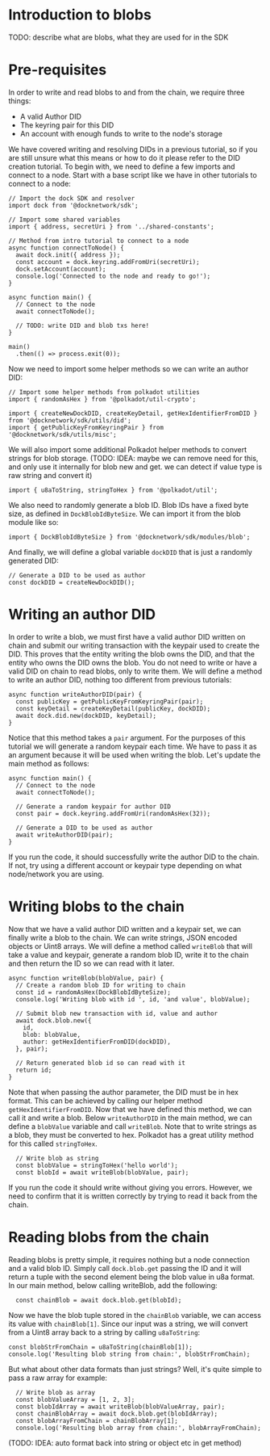 # Introduction to blobs
TODO: describe what are blobs, what they are used for in the SDK

# Pre-requisites
In order to write and read blobs to and from the chain, we require three things:
- A valid Author DID
- The keyring pair for this DID
- An account with enough funds to write to the node's storage

We have covered writing and resolving DIDs in a previous tutorial, so if you are still unsure what this means or how to do it please refer to the DID creation tutorial. To begin with, we need to define a few imports and connect to a node. Start with a base script like we have in other tutorials to connect to a node:

```
// Import the dock SDK and resolver
import dock from '@docknetwork/sdk';

// Import some shared variables
import { address, secretUri } from '../shared-constants';

// Method from intro tutorial to connect to a node
async function connectToNode() {
  await dock.init({ address });
  const account = dock.keyring.addFromUri(secretUri);
  dock.setAccount(account);
  console.log('Connected to the node and ready to go!');
}

async function main() {
  // Connect to the node
  await connectToNode();

  // TODO: write DID and blob txs here!
}

main()
  .then(() => process.exit(0));
```

Now we need to import some helper methods so we can write an author DID:
```
// Import some helper methods from polkadot utilities
import { randomAsHex } from '@polkadot/util-crypto';

import { createNewDockDID, createKeyDetail, getHexIdentifierFromDID } from '@docknetwork/sdk/utils/did';
import { getPublicKeyFromKeyringPair } from '@docknetwork/sdk/utils/misc';
```

We will also import some additional Polkadot helper methods to convert strings for blob storage. (TODO: IDEA: maybe we can remove need for this, and only use it internally for blob new and get. we can detect if value type is raw string and convert it)
```
import { u8aToString, stringToHex } from '@polkadot/util';
```

We also need to randomly generate a blob ID. Blob IDs have a fixed byte size, as defined in `DockBlobIdByteSize`. We can import it from the blob module like so:

```
import { DockBlobIdByteSize } from '@docknetwork/sdk/modules/blob';
```

And finally, we will define a global variable `dockDID` that is just a randomly generated DID:
```
// Generate a DID to be used as author
const dockDID = createNewDockDID();
```

# Writing an author DID
In order to write a blob, we must first have a valid author DID written on chain and submit our writing transaction with the keypair used to create the DID. This proves that the entity writing the blob owns the DID, and that the entity who owns the DID owns the blob. You do not need to write or have a valid DID on chain to read blobs, only to write them. We will define a method to write an author DID, nothing too different from previous tutorials:
```
async function writeAuthorDID(pair) {
  const publicKey = getPublicKeyFromKeyringPair(pair);
  const keyDetail = createKeyDetail(publicKey, dockDID);
  await dock.did.new(dockDID, keyDetail);
}
```

Notice that this method takes a `pair` argument. For the purposes of this tutorial we will generate a random keypair each time. We have to pass it as an argument because it will be used when writing the blob. Let's update the main method as follows:
```
async function main() {
  // Connect to the node
  await connectToNode();

  // Generate a random keypair for author DID
  const pair = dock.keyring.addFromUri(randomAsHex(32));

  // Generate a DID to be used as author
  await writeAuthorDID(pair);
}
```

If you run the code, it should successfully write the author DID to the chain. If not, try using a different account or keypair type depending on what node/network you are using.

# Writing blobs to the chain
Now that we have a valid author DID written and a keypair set, we can finally write a blob to the chain. We can write strings, JSON encoded objects or Uint8 arrays. We will define a method called `writeBlob` that will take a value and keypair, generate a random blob ID, write it to the chain and then return the ID so we can read with it later.
```
async function writeBlob(blobValue, pair) {
  // Create a random blob ID for writing to chain
  const id = randomAsHex(DockBlobIdByteSize);
  console.log('Writing blob with id ', id, 'and value', blobValue);

  // Submit blob new transaction with id, value and author
  await dock.blob.new({
    id,
    blob: blobValue,
    author: getHexIdentifierFromDID(dockDID),
  }, pair);

  // Return generated blob id so can read with it
  return id;
}
```

Note that when passing the author parameter, the DID must be in hex format. This can be achieved by calling our helper method `getHexIdentifierFromDID`. Now that we have defined this method, we can call it and write a blob. Below `writeAuthorDID` in the main method, we can define a `blobValue` variable and call `writeBlob`. Note that to write strings as a blob, they must be converted to hex. Polkadot has a great utility method for this called `stringToHex`.

```
  // Write blob as string
  const blobValue = stringToHex('hello world');
  const blobId = await writeBlob(blobValue, pair);
```

If you run the code it should write without giving you errors. However, we need to confirm that it is written correctly by trying to read it back from the chain.

# Reading blobs from the chain
Reading blobs is pretty simple, it requires nothing but a node connection and a valid blob ID. Simply call `dock.blob.get` passing the ID and it will return a tuple with the second element being the blob value in u8a format. In our main method, below calling writeBlob, add the following:
```
  const chainBlob = await dock.blob.get(blobId);
```

Now we have the blob tuple stored in the `chainBlob` variable, we can access its value with `chainBlob[1]`. Since our input was a string, we will convert from a Uint8 array back to a string by calling `u8aToString`:

```
const blobStrFromChain = u8aToString(chainBlob[1]);
console.log('Resulting blob string from chain:', blobStrFromChain);
```

But what about other data formats than just strings? Well, it's quite simple to pass a raw array for example:
```
  // Write blob as array
  const blobValueArray = [1, 2, 3];
  const blobIdArray = await writeBlob(blobValueArray, pair);
  const chainBlobArray = await dock.blob.get(blobIdArray);
  const blobArrayFromChain = chainBlobArray[1];
  console.log('Resulting blob array from chain:', blobArrayFromChain);
```

(TODO: IDEA: auto format back into string or object etc in get method)
